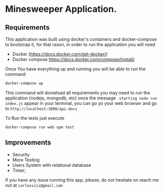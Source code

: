 # Minesweeper Application.
## Requirements

This application was built using docker's containers and docker-compose to bootstrap it, for that rason, in  order to run the application you will need

 - Docker (https://docs.docker.com/get-docker/)
 - Docker compose https://docs.docker.com/compose/install/

Once You have everything up and running you will be able to run the command 

```bash
docker-compose up
```
 This command will donwload all requirements you may need to run the application (nodejs, mongodb, etc)
 once the message ` starting node run index.js`  appear in your terminal, you can go yo your web browser and go to `http://localhost:3000/api-docs` 
 

To Run the tests just execute 

```bash
docker-compose run web npm test
```


## Improvements

- Security
- More Testing
- Users System with relational database
- Timer;




If you have any issue running this app, please, do not hesitate on reach me out at `carlosviii@gmail.com`
 

 
 